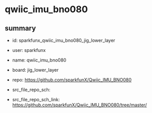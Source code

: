 # qwiic_imu_bno080
 
## summary 
* id: sparkfunx_qwiic_imu_bno080_jig_lower_layer
* user: sparkfunx
* name: qwiic_imu_bno080
* board: jig_lower_layer
* repo: https://github.com/sparkfunX/Qwiic_IMU_BNO080



* src_file_repo_sch: 
* src_file_repo_sch_link: https://github.com/sparkfunX/Qwiic_IMU_BNO080/tree/master/




